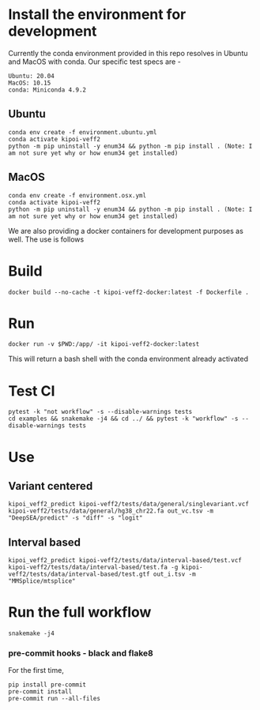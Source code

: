 # Install the environment for development

Currently the conda environment provided in this repo resolves in Ubuntu and MacOS with conda. Our specific test specs are -
```
Ubuntu: 20.04
MacOS: 10.15
conda: Miniconda 4.9.2
```

## Ubuntu

```
conda env create -f environment.ubuntu.yml
conda activate kipoi-veff2
python -m pip uninstall -y enum34 && python -m pip install . (Note: I am not sure yet why or how enum34 get installed)
```

## MacOS
```
conda env create -f environment.osx.yml
conda activate kipoi-veff2
python -m pip uninstall -y enum34 && python -m pip install . (Note: I am not sure yet why or how enum34 get installed)
```

We are also providing a docker containers for development purposes as well. The use is follows

# Build
```
docker build --no-cache -t kipoi-veff2-docker:latest -f Dockerfile .

```

# Run 
```
docker run -v $PWD:/app/ -it kipoi-veff2-docker:latest

```

This will return a bash shell with the conda environment already activated

# Test CI

```
pytest -k "not workflow" -s --disable-warnings tests
cd examples && snakemake -j4 && cd ../ && pytest -k "workflow" -s --disable-warnings tests
```

# Use

## Variant centered
```
kipoi_veff2_predict kipoi-veff2/tests/data/general/singlevariant.vcf kipoi-veff2/tests/data/general/hg38_chr22.fa out_vc.tsv -m "DeepSEA/predict" -s "diff" -s "logit"
```

## Interval based

```
kipoi_veff2_predict kipoi-veff2/tests/data/interval-based/test.vcf kipoi-veff2/tests/data/interval-based/test.fa -g kipoi-veff2/tests/data/interval-based/test.gtf out_i.tsv -m "MMSplice/mtsplice"
```

# Run the full workflow

```
snakemake -j4
```

### pre-commit hooks - black and flake8

For the first time,
```
pip install pre-commit 
pre-commit install
pre-commit run --all-files
```
